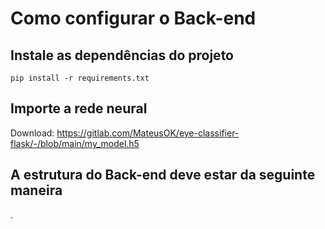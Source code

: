 # Como configurar o Back-end

## Instale as dependências do projeto

```
pip install -r requirements.txt
```

## Importe a rede neural

Download: https://gitlab.com/MateusOK/eye-classifier-flask/-/blob/main/my_model.h5

## A estrutura do Back-end deve estar da seguinte maneira

.
